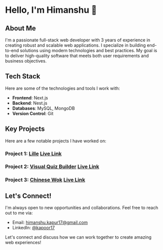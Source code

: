 <!--
**kapoor17/kapoor17** is a ✨ _special_ ✨ repository because its `README.md` (this file) appears on your GitHub profile.

Here are some ideas to get you started:

- 🔭 I’m currently working on ...
- 🌱 I’m currently learning ...
- 👯 I’m looking to collaborate on ...
- 🤔 I’m looking for help with ...
- 💬 Ask me about ...
- 📫 How to reach me: ...
- 😄 Pronouns: ...
- ⚡ Fun fact: ...
-->
# Hello, I'm Himanshu 👋

## About Me
I'm a passionate full-stack web developer with 3 years of experience in creating robust and scalable web applications. I specialize in building end-to-end solutions using modern technologies and best practices. My goal is to deliver high-quality software that meets both user requirements and business objectives.

## Tech Stack
Here are some of the technologies and tools I work with:

- **Frontend**: Next.js
- **Backend**: Nest.js
- **Databases**: MySQL, MongoDB
- **Version Control**: Git

## Key Projects
Here are a few notable projects I have worked on:

### Project 1: [Lille](https://github.com/a-design-guy/lille) [Live Link](https://lille.ai)

### Project 2: [Visual Quiz Builder](https://github.com/vashisth00/shopify-application-dashboard) [Live Link](https://dashboard.visualquizbuilder.com)

### Project 3: [Chinese Wok](https://github.com/a-design-guy/chinesewok) [Live Link](https://thechineswok.com)

## Let's Connect!
I'm always open to new opportunities and collaborations. Feel free to reach out to me via:

- Email: [himanshu.kapur17@gmail.com](mailto:himanshu.kapur17@gmail.com)
- LinkedIn: [@kapoor17](https://www.linkedin.com/in/kapoor17)

Let's connect and discuss how we can work together to create amazing web experiences!
